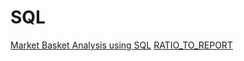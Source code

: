 # SQL
[Market Basket Analysis using SQL](market-basket-analysis.md)
[RATIO_TO_REPORT](ratio_to_report.md)
